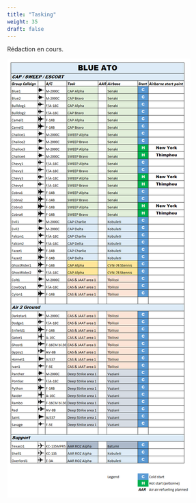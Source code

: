 ```yaml
---
title: "Tasking"
weight: 35
draft: false
---
```



Rédaction en cours.

![Blue ATO](https://raw.githubusercontent.com/VEAF/735th_Training_AirDefense_Mission/master/doc/ADTR_Blue_ATO.png)
